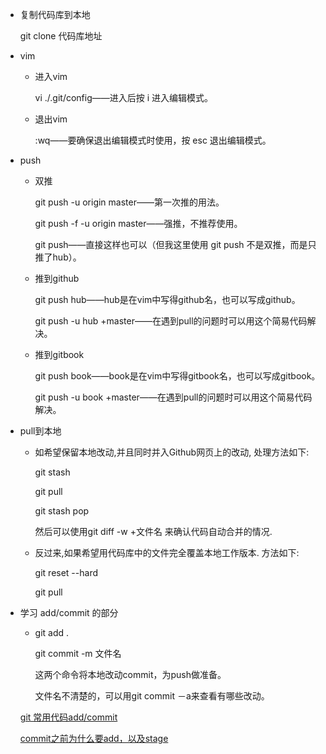 * 复制代码库到本地

  git clone 代码库地址

* vim
   * 进入vim
  
     vi ./.git/config——进入后按 i 进入编辑模式。

   * 退出vim
 
     :wq——要确保退出编辑模式时使用，按 esc 退出编辑模式。
  
  
  
  
* push
   * 双推
   
       git push -u origin master——第一次推的用法。
       
       git push -f -u origin master——强推，不推荐使用。
       
       git push——直接这样也可以（但我这里使用 git push 不是双推，而是只推了hub）。
       
   * 推到github
   
       git push hub——hub是在vim中写得github名，也可以写成github。
       
       git push -u hub +master——在遇到pull的问题时可以用这个简易代码解决。
       
   * 推到gitbook       
   
       git push book——book是在vim中写得gitbook名，也可以写成gitbook。
       
       git push -u book +master——在遇到pull的问题时可以用这个简易代码解决。
   
* pull到本地
   * 如希望保留本地改动,并且同时并入Github网页上的改动, 处理方法如下:

       git stash

       git pull

       git stash pop

      然后可以使用git diff -w +文件名 来确认代码自动合并的情况.
     
   * 反过来,如果希望用代码库中的文件完全覆盖本地工作版本. 方法如下:

       git reset --hard
        
       git pull     
       
       
* 学习 add/commit 的部分
   * git add .
   
     git commit -m 文件名
     
     这两个命令将本地改动commit，为push做准备。
     
     文件名不清楚的，可以用git commit －a来查看有哪些改动。
 
    [git 常用代码add/commit](http://blog.gogojimmy.net/2012/02/29/git-scenario/)
    
    [commit之前为什么要add，以及stage](http://www.zhihu.com/question/19946553)